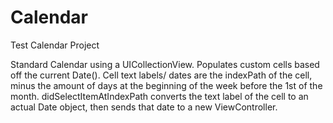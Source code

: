 # Calendar
Test Calendar Project 

Standard Calendar using a UICollectionView. Populates custom cells based off the current Date().
Cell text labels/ dates are the indexPath of the cell, minus the amount of days at the beginning of the week before the 1st of the month. 
didSelectItemAtIndexPath converts the text label of the cell to an actual Date object, then sends that date to a new ViewController.
